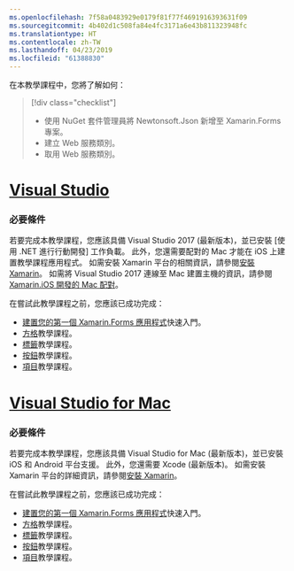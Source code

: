 ```yaml
---
ms.openlocfilehash: 7f58a0483929e0179f81f77f4691916393631f09
ms.sourcegitcommit: 4b402d1c508fa84e4fc3171a6e43b811323948fc
ms.translationtype: HT
ms.contentlocale: zh-TW
ms.lasthandoff: 04/23/2019
ms.locfileid: "61388830"
---
```

在本教學課程中，您將了解如何：

> [!div class="checklist"]
> - 使用 NuGet 套件管理員將 Newtonsoft.Json 新增至 Xamarin.Forms 專案。
> - 建立 Web 服務類別。
> - 取用 Web 服務類別。

# <a name="visual-studiotabvswin"></a>[Visual Studio](#tab/vswin)

### <a name="prerequisites"></a>必要條件

若要完成本教學課程，您應該具備 Visual Studio 2017 (最新版本)，並已安裝 [使用 .NET 進行行動開發] 工作負載。 此外，您還需要配對的 Mac 才能在 iOS 上建置教學課程應用程式。 如需安裝 Xamarin 平台的相關資訊，請參閱[安裝 Xamarin](~/get-started/installation/index.md)。 如需將 Visual Studio 2017 連線至 Mac 建置主機的資訊，請參閱 [Xamarin.iOS 開發的 Mac 配對](~/ios/get-started/installation/windows/connecting-to-mac/index.md)。

在嘗試此教學課程之前，您應該已成功完成：

- [建置您的第一個 Xamarin.Forms 應用程式](~/get-started/first-app/index.md)快速入門。
- [方格](~/get-started/tutorials/grid/index.yml)教學課程。
- [標籤](~/get-started/tutorials/label/index.yml)教學課程。
- [按鈕](~/get-started/tutorials/button/index.yml)教學課程。
- [項目](~/get-started/tutorials/entry/index.yml)教學課程。

# <a name="visual-studio-for-mactabvsmac"></a>[Visual Studio for Mac](#tab/vsmac)

### <a name="prerequisites"></a>必要條件

若要完成本教學課程，您應該具備 Visual Studio for Mac (最新版本)，並已安裝 iOS 和 Android 平台支援。 此外，您還需要 Xcode (最新版本)。 如需安裝 Xamarin 平台的詳細資訊，請參閱[安裝 Xamarin](~/get-started/installation/index.md)。

在嘗試此教學課程之前，您應該已成功完成：

- [建置您的第一個 Xamarin.Forms 應用程式](~/get-started/first-app/index.md)快速入門。
- [方格](~/get-started/tutorials/grid/index.yml)教學課程。
- [標籤](~/get-started/tutorials/label/index.yml)教學課程。
- [按鈕](~/get-started/tutorials/button/index.yml)教學課程。
- [項目](~/get-started/tutorials/entry/index.yml)教學課程。
